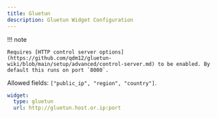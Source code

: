 ```yaml
---
title: Gluetun
description: Gluetun Widget Configuration
---
```


!!! note

    Requires [HTTP control server options](https://github.com/qdm12/gluetun-wiki/blob/main/setup/advanced/control-server.md) to be enabled. By default this runs on port `8000`.

Allowed fields: `["public_ip", "region", "country"]`.

```yaml
widget:
  type: gluetun
  url: http://gluetun.host.or.ip:port
```
